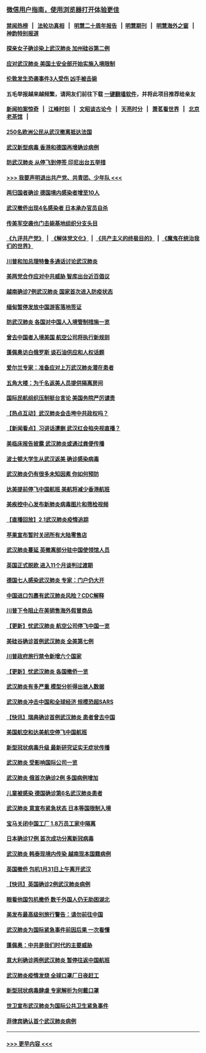 ### [微信用户指南，使用浏览器打开体验更佳](https://github.com/gfw-breaker/banned-news1/blob/master/indexes/wechat-guide.md?t=0)
#### [禁闻热榜](热点新闻.md?t=0)  &nbsp;&nbsp;|&nbsp;&nbsp; [法轮功真相](https://github.com/gfw-breaker/truth/blob/master/README.md?t=0) &nbsp;&nbsp;|&nbsp;&nbsp; [明慧二十周年报告](https://github.com/gfw-breaker/mh-reports/blob/master/README.md?t=0) &nbsp;&nbsp;|&nbsp;&nbsp;[明慧期刊](https://github.com/gfw-breaker/mh-qikan) &nbsp;&nbsp;|&nbsp;&nbsp; [明慧海外之窗](https://github.com/gfw-breaker/mh-news/blob/master/README.md?t=0) &nbsp;&nbsp;|&nbsp;&nbsp; [神韵特别报道](https://github.com/gfw-breaker/mh-news/blob/master/shenyun.md?t=0)
#### [探亲女子确诊染上武汉肺炎 加州硅谷第二例](../pages/nsc418/n11839784.md?t=02031733) 
#### [应对武汉肺炎 美国土安全部开始实施入境限制](../pages/nsc418/n11839729.md?t=02031733) 
#### [伦敦发生恐袭事件3人受伤 凶手被击毙](../pages/nsc418/n11839442.md?t=02031733) 
#### 五毛举报越来越频繁，请网友们前往下载 [一键翻墙软件](https://github.com/gfw-breaker/ssr-accounts)，并将此项目推荐给亲友
#### [新闻拍案惊奇](https://github.com/gfw-breaker/banned-news1/blob/master/pages/link4.md) &nbsp;&nbsp;|&nbsp;&nbsp; [江峰时刻](https://github.com/gfw-breaker/banned-news1/blob/master/pages/link4.md) &nbsp;&nbsp;|&nbsp;&nbsp; [文昭谈古论今](https://github.com/gfw-breaker/banned-news1/blob/master/pages/link4.md) &nbsp;&nbsp;|&nbsp;&nbsp; [天亮时分](https://github.com/gfw-breaker/banned-news1/blob/master/pages/link4.md) &nbsp;&nbsp;|&nbsp;&nbsp; [萧茗看世界](https://github.com/gfw-breaker/banned-news1/blob/master/pages/link4.md) &nbsp;&nbsp;|&nbsp;&nbsp; [北京老茶馆](https://github.com/gfw-breaker/banned-news1/blob/master/pages/link4.md) &nbsp;&nbsp;|&nbsp;&nbsp; 
#### [250名欧洲公民从武汉撤离抵达法国](../pages/nsc418/n11839438.md?t=02031733) 
#### [武汉新型病毒 香港和德国再增确诊病例](../pages/nsc418/n11839381.md?t=02031733) 
#### [防武汉肺炎 从停飞到停签 印尼出台五举措](../pages/nsc418/n11839282.md?t=02031733) 
#### [>>> 我要声明退出共产党、共青团、少年队 <<<](https://github.com/begood0513/goodnews/blob/master/quit/letter.md) 
#### [两归国者确诊 德国境内感染者增至10人](../pages/nsc418/n11839164.md?t=02031733) 
#### [武汉撤侨出现4名感染者 日本承办官员自杀](../pages/nsc418/n11839044.md?t=02031733) 
#### [传美军空袭也门击毙基地组织分支头目](../pages/nsc418/n11839210.md?t=02031733) 
#### [《九评共产党》](https://github.com/begood0513/9ping.md/blob/master/README.md) &nbsp;|&nbsp; [《解体党文化》](../../../../jtdwh.md/blob/master/README.md)  &nbsp;|&nbsp; [《共产主义的终极目的》](../../../../gczydzjmd.md/blob/master/README.md) &nbsp;|&nbsp; [《魔鬼在统治我们的世界》](../../../../mgztzwmdsj.md/blob/master/README.md) 
#### [川普和加总理特鲁多通话讨论武汉肺炎](../pages/nsc418/n11839128.md?t=02031733) 
#### [美两党合作应对中共威胁 智库出台近百倡议](../pages/nsc418/n11838437.md?t=02031733) 
#### [越南确诊7例武汉肺炎 国家首次进入防疫状态](../pages/nsc418/n11838860.md?t=02031733) 
#### [缅甸暂停发放中国游客落地签证](../pages/nsc418/n11838730.md?t=02031733) 
#### [防武汉肺炎 各国对中国人入境管制措施一览](../pages/nsc418/n11838726.md?t=02031733) 
#### [曾去中国者入境美国 航空公司将执行新规则](../pages/nsc418/n11838375.md?t=02031733) 
#### [蓬佩奥访白俄罗斯 谈石油供应和人权话题](../pages/nsc418/n11838242.md?t=02031733) 
#### [爱尔兰专家：准备应对上万武汉肺炎潜在患者](../pages/nsc418/n11837978.md?t=02031733) 
#### [五角大楼：为千名返美人员提供隔离房间](../pages/nsc418/n11837831.md?t=02031733) 
#### [国际民航组织压制挺台言论 美国务院严厉谴责](../pages/nsc418/n11837791.md?t=02031733) 
#### [【热点互动】武汉肺炎会击垮中共政权吗？](../pages/nsc418/n11837779.md?t=02031733) 
#### [【新闻看点】习讲话遭删 武汉红会掐央视直播？](../pages/nsc418/n11837573.md?t=02031733) 
#### [美临床报告披露 武汉肺炎或通过粪便传播](../pages/nsc418/n11837626.md?t=02031733) 
#### [波士顿大学生从武汉返美 确诊感染病毒](../pages/nsc418/n11837580.md?t=02031733) 
#### [武汉肺炎仍有很多未知因素 你如何预防](../pages/nsc418/n11837666.md?t=02031733) 
#### [达美提前停飞中国航班 美航将减少香港航班](../pages/nsc418/n11837649.md?t=02031733) 
#### [美疾控中心发布新肺炎病毒图片和筛检视频](../pages/nsc418/n11837491.md?t=02031733) 
#### [【直播回放】2.1武汉肺炎疫情追踪](../pages/nsc418/n11837232.md?t=02031733) 
#### [苹果宣布暂时关闭所有大陆零售店](../pages/nsc418/n11837097.md?t=02031733) 
#### [武汉肺炎蔓延 英撤离部分驻中国使领馆人员](../pages/nsc418/n11837061.md?t=02031733) 
#### [英国正式脱欧 进入11个月谈判过渡期](../pages/nsc418/n11836911.md?t=02031733) 
#### [德国七人感染武汉肺炎 专家：门户仍大开](../pages/nsc418/n11836344.md?t=02031733) 
#### [中国进口包裹有武汉肺炎风险？CDC解释](../pages/nsc418/n11836321.md?t=02031733) 
#### [川普下令阻止在美销售海外假冒商品](../pages/nsc418/n11836261.md?t=02031733) 
#### [【更新】忧武汉肺炎 航空公司停飞中国一览](../pages/nsc418/n11835931.md?t=02031733) 
#### [美硅谷确诊首例武汉肺炎 全美第七例](../pages/nsc418/n11836093.md?t=02031733) 
#### [川普政府旅行禁令新增六个国家](../pages/nsc418/n11836083.md?t=02031733) 
#### [【更新】忧武汉肺炎 各国撤侨一览](../pages/nsc418/n11835673.md?t=02031733) 
#### [武汉肺炎有多严重 模型分析得出骇人数据](../pages/nsc418/n11835829.md?t=02031733) 
#### [武汉肺炎冲击中国和全球经济 规模恐超SARS](../pages/nsc418/n11835652.md?t=02031733) 
#### [【快讯】瑞典确诊首例武汉肺炎 患者曾去中国](../pages/nsc418/n11835675.md?t=02031733) 
#### [美国航空和达美航空停飞中国航班](../pages/nsc418/n11835567.md?t=02031733) 
#### [新型冠状病毒升级 最新研究证实无症状传播](../pages/nsc418/n11835589.md?t=02031733) 
#### [武汉肺炎 受影响国际公司一览](../pages/nsc418/n11835538.md?t=02031733) 
#### [武汉肺炎 俄首次确诊2例 多国病例增加](../pages/nsc418/n11835295.md?t=02031733) 
#### [儿童被感染 德国确诊第6名武汉肺炎患者](../pages/nsc418/n11835338.md?t=02031733) 
#### [武汉肺炎 意宣布紧急状态 日本等国限制入境](../pages/nsc418/n11835062.md?t=02031733) 
#### [宝马关闭中国工厂 1.8万员工家中隔离](../pages/nsc418/n11835128.md?t=02031733) 
#### [日本确诊17例 首次成功分离新冠病毒](../pages/nsc418/n11834975.md?t=02031733) 
#### [武汉肺炎 韩泰现境内传染 越南现本国籍病例](../pages/nsc418/n11834857.md?t=02031733) 
#### [英国撤侨 包机1月31日上午离开武汉](../pages/nsc418/n11834808.md?t=02031733) 
#### [【快讯】英国确诊2例武汉肺炎病例](../pages/nsc418/n11834824.md?t=02031733) 
#### [眼看他国包机撤侨 数千外国人仍无助困湖北](../pages/nsc418/n11834010.md?t=02031733) 
#### [美发布最高级别旅行警告：请勿前往中国](../pages/nsc418/n11834038.md?t=02031733) 
#### [武汉肺炎为国际紧急事件前因后果 一次看懂](../pages/nsc418/n11833893.md?t=02031733) 
#### [蓬佩奥：中共是我们时代的主要威胁](../pages/nsc418/n11833434.md?t=02031733) 
#### [意大利确诊两例武汉肺炎 暂停往返中国航班](../pages/nsc418/n11833483.md?t=02031733) 
#### [武汉肺炎疫情发烧 全球口罩厂日夜赶工](../pages/nsc418/n11833528.md?t=02031733) 
#### [新型冠状病毒肆虐 专家解析为何戴口罩](../pages/nsc418/n11833332.md?t=02031733) 
#### [世卫宣布武汉肺炎为国际公共卫生紧急事件](../pages/nsc418/n11833455.md?t=02031733) 
#### [菲律宾确认首个武汉肺炎病例](../pages/nsc418/n11833162.md?t=02031733) 

----
#### [ >>> 更早内容 <<< ](../indexes/nsc418-earlier.md)
